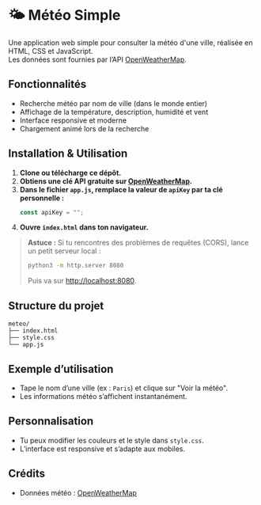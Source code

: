 # 🌤️ Météo Simple

Une application web simple pour consulter la météo d'une ville, réalisée en HTML, CSS et JavaScript.  
Les données sont fournies par l’API [OpenWeatherMap](https://openweathermap.org/).

## Fonctionnalités

- Recherche météo par nom de ville (dans le monde entier)
- Affichage de la température, description, humidité et vent
- Interface responsive et moderne
- Chargement animé lors de la recherche

## Installation & Utilisation

1. **Clone ou télécharge ce dépôt.**
2. **Obtiens une clé API gratuite sur [OpenWeatherMap](https://openweathermap.org/api).**
3. **Dans le fichier `app.js`, remplace la valeur de `apiKey` par ta clé personnelle :**
   ```js
   const apiKey = "";
   ```
4. **Ouvre `index.html` dans ton navigateur.**

> **Astuce :** Si tu rencontres des problèmes de requêtes (CORS), lance un petit serveur local :
> ```sh
> python3 -m http.server 8080
> ```
> Puis va sur [http://localhost:8080](http://localhost:8080).

## Structure du projet

```
meteo/
├── index.html
├── style.css
└── app.js
```

## Exemple d’utilisation

- Tape le nom d’une ville (ex : `Paris`) et clique sur "Voir la météo".
- Les informations météo s’affichent instantanément.

## Personnalisation

- Tu peux modifier les couleurs et le style dans `style.css`.
- L’interface est responsive et s’adapte aux mobiles.

## Crédits

- Données météo : [OpenWeatherMap](https://openweathermap.org/)

